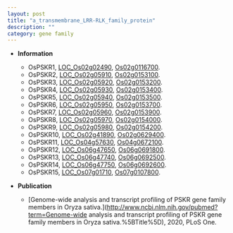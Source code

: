 ```yaml
---
layout: post
title: "a_transmembrane_LRR-RLK_family_protein"
description: ""
category: gene family
---
```


* **Information**  
    + OsPSKR1, [LOC_Os02g02490](http://rice.uga.edu/cgi-bin/ORF_infopage.cgi?orf=LOC_Os02g02490), [Os02g0116700](http://rapdb.dna.affrc.go.jp/viewer/gbrowse_details/irgsp1?name=Os02g0116700).
    + OsPSKR2, [LOC_Os02g05910](http://rice.uga.edu/cgi-bin/ORF_infopage.cgi?orf=LOC_Os02g05910), [Os02g0153100](http://rapdb.dna.affrc.go.jp/viewer/gbrowse_details/irgsp1?name=Os02g0153100).
    + OsPSKR3, [LOC_Os02g05920](http://rice.uga.edu/cgi-bin/ORF_infopage.cgi?orf=LOC_Os02g05920), [Os02g0153200](http://rapdb.dna.affrc.go.jp/viewer/gbrowse_details/irgsp1?name=Os02g0153200).
    + OsPSKR4, [LOC_Os02g05930](http://rice.uga.edu/cgi-bin/ORF_infopage.cgi?orf=LOC_Os02g05930), [Os02g0153400](http://rapdb.dna.affrc.go.jp/viewer/gbrowse_details/irgsp1?name=Os02g0153400).
    + OsPSKR5, [LOC_Os02g05940](http://rice.uga.edu/cgi-bin/ORF_infopage.cgi?orf=LOC_Os02g05940), [Os02g0153500](http://rapdb.dna.affrc.go.jp/viewer/gbrowse_details/irgsp1?name=Os02g0153500).
    + OsPSKR6, [LOC_Os02g05950](http://rice.uga.edu/cgi-bin/ORF_infopage.cgi?orf=LOC_Os02g05950), [Os02g0153700](http://rapdb.dna.affrc.go.jp/viewer/gbrowse_details/irgsp1?name=Os02g0153700).
    + OsPSKR7, [LOC_Os02g05960](http://rice.uga.edu/cgi-bin/ORF_infopage.cgi?orf=LOC_Os02g05960), [Os02g0153900](http://rapdb.dna.affrc.go.jp/viewer/gbrowse_details/irgsp1?name=Os02g0153900).
    + OsPSKR8, [LOC_Os02g05970](http://rice.uga.edu/cgi-bin/ORF_infopage.cgi?orf=LOC_Os02g05970), [Os02g0154000](http://rapdb.dna.affrc.go.jp/viewer/gbrowse_details/irgsp1?name=Os02g0154000).
    + OsPSKR9, [LOC_Os02g05980](http://rice.uga.edu/cgi-bin/ORF_infopage.cgi?orf=LOC_Os02g05980), [Os02g0154200](http://rapdb.dna.affrc.go.jp/viewer/gbrowse_details/irgsp1?name=Os02g0154200).
    + OsPSKR10, [LOC_Os02g41890](http://rice.uga.edu/cgi-bin/ORF_infopage.cgi?orf=LOC_Os02g41890), [Os02g0629400](http://rapdb.dna.affrc.go.jp/viewer/gbrowse_details/irgsp1?name=Os02g0629400).
    + OsPSKR11, [LOC_Os04g57630](http://rice.uga.edu/cgi-bin/ORF_infopage.cgi?orf=LOC_Os04g57630), [Os04g0672100](http://rapdb.dna.affrc.go.jp/viewer/gbrowse_details/irgsp1?name=Os04g0672100).
    + OsPSKR12, [LOC_Os06g47650](http://rice.uga.edu/cgi-bin/ORF_infopage.cgi?orf=LOC_Os06g47650), [Os06g0691800](http://rapdb.dna.affrc.go.jp/viewer/gbrowse_details/irgsp1?name=Os06g0691800).
    + OsPSKR13, [LOC_Os06g47740](http://rice.uga.edu/cgi-bin/ORF_infopage.cgi?orf=LOC_Os06g47740), [Os06g0692500](http://rapdb.dna.affrc.go.jp/viewer/gbrowse_details/irgsp1?name=Os06g0692500).
    + OsPSKR14, [LOC_Os06g47750](http://rice.uga.edu/cgi-bin/ORF_infopage.cgi?orf=LOC_Os06g47750), [Os06g0692600](http://rapdb.dna.affrc.go.jp/viewer/gbrowse_details/irgsp1?name=Os06g0692600).
    + OsPSKR15, [LOC_Os07g01710](http://rice.uga.edu/cgi-bin/ORF_infopage.cgi?orf=LOC_Os07g01710), [Os07g0107800](http://rapdb.dna.affrc.go.jp/viewer/gbrowse_details/irgsp1?name=Os07g0107800).

* **Publication**  
    + [Genome-wide analysis and transcript profiling of PSKR gene family members in Oryza sativa.](http://www.ncbi.nlm.nih.gov/pubmed?term=Genome-wide analysis and transcript profiling of PSKR gene family members in Oryza sativa.%5BTitle%5D), 2020, PLoS One.


